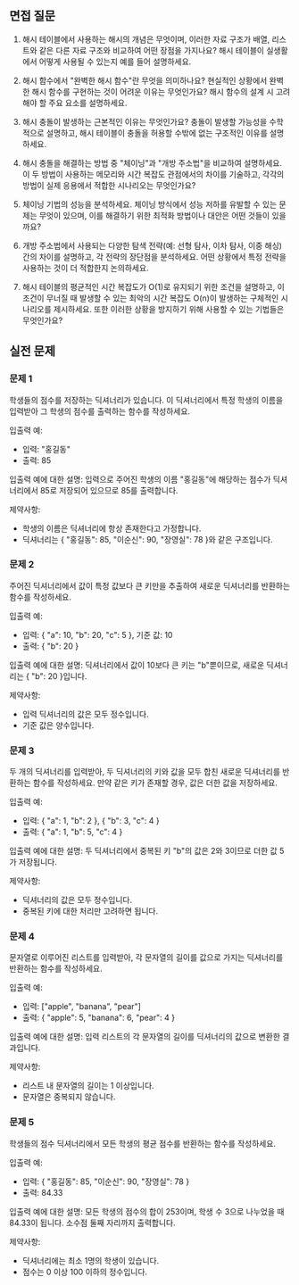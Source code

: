 
## 면접 질문
1. 해시 테이블에서 사용하는 해시의 개념은 무엇이며, 이러한 자료 구조가 배열, 리스트와 같은 다른 자료 구조와 비교하여 어떤 장점을 가지나요? 해시 테이블이 실생활에서 어떻게 사용될 수 있는지 예를 들어 설명하세요.

2. 해시 함수에서 "완벽한 해시 함수"란 무엇을 의미하나요? 현실적인 상황에서 완벽한 해시 함수를 구현하는 것이 어려운 이유는 무엇인가요? 해시 함수의 설계 시 고려해야 할 주요 요소를 설명하세요.

3. 해시 충돌이 발생하는 근본적인 이유는 무엇인가요? 충돌이 발생할 가능성을 수학적으로 설명하고, 해시 테이블이 충돌을 허용할 수밖에 없는 구조적인 이유를 설명하세요.

4. 해시 충돌을 해결하는 방법 중 "체이닝"과 "개방 주소법"을 비교하여 설명하세요. 이 두 방법이 사용하는 메모리와 시간 복잡도 관점에서의 차이를 기술하고, 각각의 방법이 실제 응용에서 적합한 시나리오는 무엇인가요?

5. 체이닝 기법의 성능을 분석하세요. 체이닝 방식에서 성능 저하를 유발할 수 있는 문제는 무엇이 있으며, 이를 해결하기 위한 최적화 방법이나 대안은 어떤 것들이 있을까요?

6. 개방 주소법에서 사용되는 다양한 탐색 전략(예: 선형 탐사, 이차 탐사, 이중 해싱) 간의 차이를 설명하고, 각 전략의 장단점을 분석하세요. 어떤 상황에서 특정 전략을 사용하는 것이 더 적합한지 논의하세요.
   
7. 해시 테이블의 평균적인 시간 복잡도가 O(1)로 유지되기 위한 조건을 설명하고, 이 조건이 무너질 때 발생할 수 있는 최악의 시간 복잡도 O(n)이 발생하는 구체적인 시나리오를 제시하세요. 또한 이러한 상황을 방지하기 위해 사용할 수 있는 기법들은 무엇인가요?


## 실전 문제

### 문제 1
학생들의 점수를 저장하는 딕셔너리가 있습니다. 이 딕셔너리에서 특정 학생의 이름을 입력받아 그 학생의 점수를 출력하는 함수를 작성하세요.

입출력 예:
- 입력: "홍길동"
- 출력: 85

입출력 예에 대한 설명: 입력으로 주어진 학생의 이름 "홍길동"에 해당하는 점수가 딕셔너리에서 85로 저장되어 있으므로 85를 출력합니다.

제약사항:
- 학생의 이름은 딕셔너리에 항상 존재한다고 가정합니다.
- 딕셔너리는 { "홍길동": 85, "이순신": 90, "장영실": 78 }와 같은 구조입니다.

### 문제 2
주어진 딕셔너리에서 값이 특정 값보다 큰 키만을 추출하여 새로운 딕셔너리를 반환하는 함수를 작성하세요.

입출력 예:
- 입력: { "a": 10, "b": 20, "c": 5 }, 기준 값: 10
- 출력: { "b": 20 }

입출력 예에 대한 설명: 딕셔너리에서 값이 10보다 큰 키는 "b"뿐이므로, 새로운 딕셔너리는 { "b": 20 }입니다.

제약사항:
- 입력 딕셔너리의 값은 모두 정수입니다.
- 기준 값은 양수입니다.

### 문제 3
두 개의 딕셔너리를 입력받아, 두 딕셔너리의 키와 값을 모두 합친 새로운 딕셔너리를 반환하는 함수를 작성하세요. 만약 같은 키가 존재할 경우, 값은 더한 값을 저장하세요.

입출력 예:
- 입력: { "a": 1, "b": 2 }, { "b": 3, "c": 4 }
- 출력: { "a": 1, "b": 5, "c": 4 }

입출력 예에 대한 설명: 두 딕셔너리에서 중복된 키 "b"의 값은 2와 3이므로 더한 값 5가 저장됩니다.

제약사항:
- 딕셔너리의 값은 모두 정수입니다.
- 중복된 키에 대한 처리만 고려하면 됩니다.

### 문제 4
문자열로 이루어진 리스트를 입력받아, 각 문자열의 길이를 값으로 가지는 딕셔너리를 반환하는 함수를 작성하세요.

입출력 예:
- 입력: ["apple", "banana", "pear"]
- 출력: { "apple": 5, "banana": 6, "pear": 4 }

입출력 예에 대한 설명: 입력 리스트의 각 문자열의 길이를 딕셔너리의 값으로 변환한 결과입니다.

제약사항:
- 리스트 내 문자열의 길이는 1 이상입니다.
- 문자열은 중복되지 않습니다.

### 문제 5
학생들의 점수 딕셔너리에서 모든 학생의 평균 점수를 반환하는 함수를 작성하세요.

입출력 예:
- 입력: { "홍길동": 85, "이순신": 90, "장영실": 78 }
- 출력: 84.33

입출력 예에 대한 설명: 모든 학생의 점수의 합이 253이며, 학생 수 3으로 나누었을 때 84.33이 됩니다. 소수점 둘째 자리까지 출력합니다.

제약사항:
- 딕셔너리에는 최소 1명의 학생이 있습니다.
- 점수는 0 이상 100 이하의 정수입니다.
